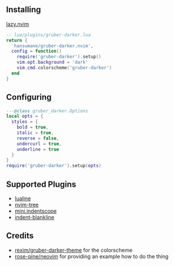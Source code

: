 Installing
-
[lazy.nvim](https://github.com/folke/lazy.nvim)
```lua
-- lua/plugins/gruber-darker.lua
return {
  'hansumane/gruber-darker.nvim',
  config = function()
    require('gruber-darker').setup()
    vim.opt.background = 'dark'
    vim.cmd.colorscheme('gruber-darker')
  end
}
```

Configuring
-
```lua
---@class gruber_darker.Options
local opts = {
  styles = {
    bold = true,
    italic = true,
    reverse = false,
    undercurl = true,
    underline = true
  }
}
require('gruber-darker').setup(opts)
```

Supported Plugins
-
+ [lualine](https://github.com/nvim-lualine/lualine.nvim.git)
+ [nvim-tree](https://github.com/nvim-tree/nvim-tree.lua.git)
+ [mini.indentscope](https://github.com/echasnovski/mini.indentscope.git)
+ [indent-blankline](https://github.com/lukas-reineke/indent-blankline.nvim.git)

Credits
-
+ [rexim/gruber-darker-theme](https://github.com/rexim/gruber-darker-theme.git)
  for the colorscheme
+ [rose-pine/neovim](https://github.com/rose-pine/neovim.git)
  for providing an example how to do the thing
